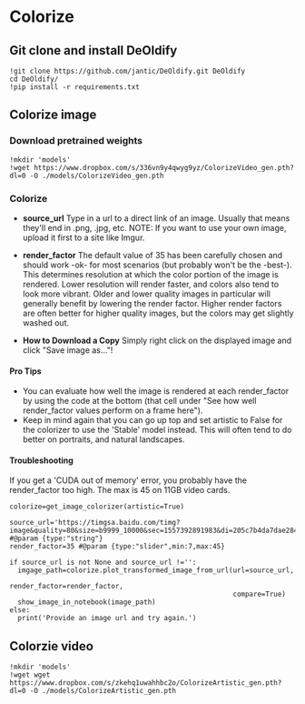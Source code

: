 # Colorize



## Git clone and install DeOldify
```
!git clone https://github.com/jantic/DeOldify.git DeOldify
cd DeOldify/
!pip install -r requirements.txt
```

## Colorize image
### Download pretrained weights
```
!mkdir 'models'
!wget https://www.dropbox.com/s/336vn9y4qwyg9yz/ColorizeVideo_gen.pth?dl=0 -O ./models/ColorizeVideo_gen.pth
```
### Colorize
*   **source_url**
Type in a url to a direct link of an image. Usually that means they'll end in .png, .jpg, etc. NOTE: If you want to use your own image, upload it first to a site like Imgur.

*  **render_factor**
The default value of 35 has been carefully chosen and should work -ok- for most scenarios (but probably won't be the -best-). This determines resolution at which the color portion of the image is rendered. Lower resolution will render faster, and colors also tend to look more vibrant. Older and lower quality images in particular will generally benefit by lowering the render factor. Higher render factors are often better for higher quality images, but the colors may get slightly washed out.

*  **How to Download a Copy**
Simply right click on the displayed image and click "Save image as..."!

#### Pro Tips
*  You can evaluate how well the image is rendered at each render_factor by using the code at the bottom (that cell under "See how well render_factor values perform on a frame here").
*  Keep in mind again that you can go up top and set artistic to False for the colorizer to use the 'Stable' model instead. This will often tend to do better on portraits, and natural landscapes.
#### Troubleshooting
If you get a 'CUDA out of memory' error, you probably have the render_factor too high. The max is 45 on 11GB video cards.

```
colorize=get_image_colorizer(artistic=True)

source_url='https://timgsa.baidu.com/timg?image&quality=80&size=b9999_10000&sec=1557392891983&di=205c7b4da7dae284835db01d24d02ece&imgtype=0&src=http%3A%2F%2Fimg.ph.126.net%2FaNbwp33Ay72hovYDHLEhwg%3D%3D%2F1002332392083452398.jpg' #@param {type:"string"}
render_factor=35 #@param {type:"slider",min:7,max:45}

if source_url is not None and source_url !='':
  imgage_path=colorize.plot_transformed_image_from_url(url=source_url,
                                                       render_factor=render_factor,
                                                       compare=True)
  show_image_in_notebook(image_path)
else:
  print('Provide an image url and try again.')
```




## Colorzie video
```
!mkdir 'models'
!wget wget https://www.dropbox.com/s/zkehq1uwahhbc2o/ColorizeArtistic_gen.pth?dl=0 -O ./models/ColorizeArtistic_gen.pth
```

